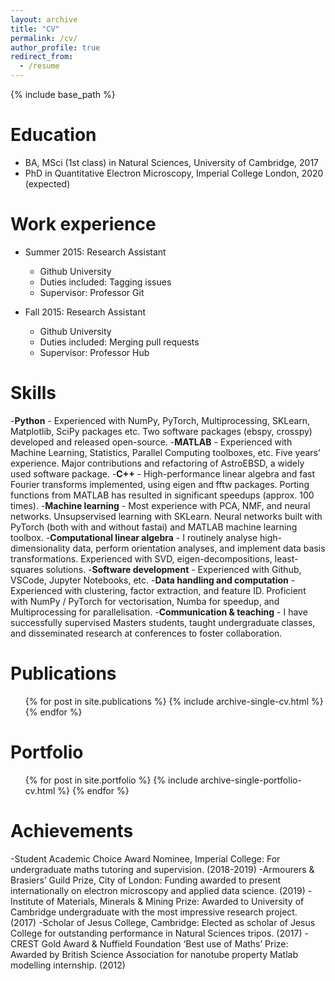 ```yaml
---
layout: archive
title: "CV"
permalink: /cv/
author_profile: true
redirect_from:
  - /resume
---
```


{% include base_path %}

Education
======
* BA, MSci (1st class) in Natural Sciences, University of Cambridge, 2017
* PhD in Quantitative Electron Microscopy, Imperial College London, 2020 (expected)

Work experience
======
* Summer 2015: Research Assistant
  * Github University
  * Duties included: Tagging issues
  * Supervisor: Professor Git

* Fall 2015: Research Assistant
  * Github University
  * Duties included: Merging pull requests
  * Supervisor: Professor Hub
  
Skills
======
-**Python** - Experienced with NumPy, PyTorch, Multiprocessing, SKLearn, Matplotlib, SciPy packages etc. Two software packages (ebspy, crosspy) developed and released open-source.
-**MATLAB** - Experienced with Machine Learning, Statistics, Parallel Computing toolboxes, etc. Five years’ experience. Major contributions and refactoring of AstroEBSD, a widely used software package.
-**C++** - High-performance linear algebra and fast Fourier transforms implemented, using eigen and fftw packages. Porting functions from MATLAB has resulted in significant speedups (approx. 100 times).
-**Machine learning** - Most experience with PCA, NMF, and neural networks. Unsupservised learning with SKLearn. Neural networks built with PyTorch (both with and without fastai) and MATLAB machine learning toolbox.
-**Computational linear algebra** - I routinely analyse high-dimensionality data, perform orientation analyses, and implement data basis transformations. Experienced with SVD, eigen-decompositions, least-squares solutions.
-**Software development** - Experienced with Github, VSCode, Jupyter Notebooks, etc.
-**Data handling and computation** - Experienced with clustering, factor extraction, and feature ID. Proficient with NumPy / PyTorch for vectorisation, Numba for speedup, and Multiprocessing for parallelisation.
-**Communication & teaching** - I have successfully supervised Masters students, taught undergraduate classes, and disseminated research at conferences to foster collaboration.

Publications
======
  <ul>{% for post in site.publications %}
    {% include archive-single-cv.html %}
  {% endfor %}</ul>
  
Portfolio
======
  <ul>{% for post in site.portfolio %}
    {% include archive-single-portfolio-cv.html %}
  {% endfor %}</ul>
  
Achievements
======
-Student Academic Choice Award Nominee, Imperial College: For undergraduate maths tutoring and supervision. (2018-2019)
-Armourers & Brasiers’ Guild Prize, City of London: Funding awarded to present internationally on electron microscopy and applied data science. (2019)
-Institute of Materials, Minerals & Mining Prize: Awarded to University of Cambridge undergraduate with the most impressive research project. (2017)
-Scholar of Jesus College, Cambridge: Elected as scholar of Jesus College for outstanding performance in Natural Sciences tripos. (2017)
-CREST Gold Award & Nuffield Foundation ‘Best use of Maths’ Prize: Awarded by British Science Association for nanotube property Matlab modelling internship. (2012)
